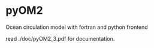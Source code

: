 # pyOM2
Ocean circulation model with fortran and python frontend

read ./doc/pyOM2_3.pdf for documentation.
